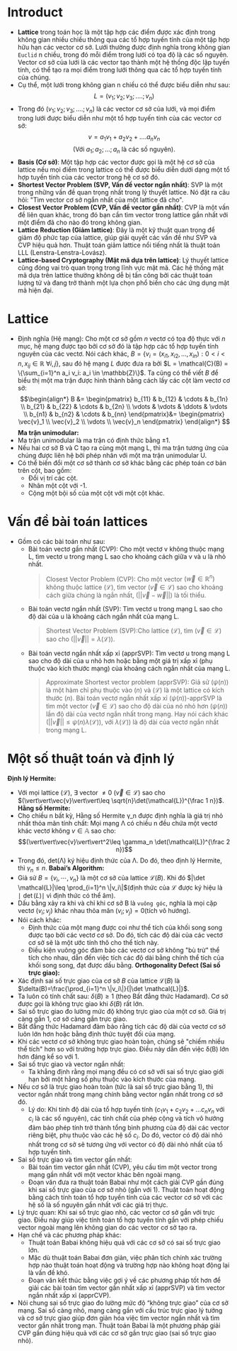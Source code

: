# Introduct
- **Lattice** trong toán học là một tập hợp các điểm được xác định trong không gian nhiều chiều thông qua các tổ hợp tuyến tính của một tập hợp hữu hạn các vector cơ sở. Lưới thường được định nghĩa trong không gian `Euclid` n chiều, trong đó mỗi điểm trong lưới có tọa độ là các số nguyên. Vector cơ sở của lưới là các vector tạo thành một hệ thống độc lập tuyến tính, có thể tạo ra mọi điểm trong lưới thông qua các tổ hợp tuyến tính của chúng.
- Cụ thể, một lưới trong không gian n chiều có thể được biểu diễn như sau: $$L= ({v_1;v_2;v_3;....;v_n})$$
- Trong đó $({v_1;v_2;v_3;....;v_n})$ là các vector cơ sở của lưới, và mọi điểm trong lưới được biểu diễn như một tổ hợp tuyến tính của các vector cơ sở: $$v= a_1v_1+a_2v_2+....a_nv_n$$ $$(\text{Với}\ a_1;a_2;...;a_n\ \text{là các số nguyên}).$$
-  **Basis (Cơ sở)**: Một tập hợp các vector được gọi là một hệ cơ sở của lattice nếu mọi điểm trong lattice có thể được biểu diễn dưới dạng một tổ hợp tuyến tính của các vector trong hệ cơ sở đó.
- **Shortest Vector Problem (SVP, Vấn đề vector ngắn nhất)**: SVP là một trong những vấn đề quan trọng nhất trong lý thuyết lattice. Nó đặt ra câu hỏi: "Tìm vector cơ sở ngắn nhất của một lattice đã cho".
- **Closest Vector Problem (CVP, Vấn đề vector gần nhất)**: CVP là một vấn đề liên quan khác, trong đó bạn cần tìm vector trong lattice gần nhất với một điểm đã cho nào đó trong không gian.
- **Lattice Reduction (Giảm lattice)**: Đây là một kỹ thuật quan trọng để giảm độ phức tạp của lattice, giúp giải quyết các vấn đề như SVP và CVP hiệu quả hơn. Thuật toán giảm lattice nổi tiếng nhất là thuật toán LLL (Lenstra-Lenstra-Lovász).
- **Lattice-based Cryptography (Mật mã dựa trên lattice)**: Lý thuyết lattice cũng đóng vai trò quan trọng trong lĩnh vực mật mã. Các hệ thống mật mã dựa trên lattice thường không dễ bị tấn công bởi các thuật toán lượng tử và đang trở thành một lựa chọn phổ biến cho các ứng dụng mật mã hiện đại.
# Lattice
- Định nghĩa (Hệ mạng): Cho một cơ sở gồm $n$ vectơ có tọa độ thực với $n$ mục, hệ mạng được tạo bởi cơ sở đó là tập hợp các tổ hợp tuyến tính nguyên của các vectơ. Nói cách khác, $B = \{v_i = (x_{i1}, x_{i2}, \ldots, x_{in}): 0 < i < n, x_{ij} \in \mathbb{R} \ \forall i, j\}$, sau đó hệ mạng $L$ được đưa ra bởi $L = \mathcal{C}(B) = \{\sum_{i=1}^n a_i v_i: a_i \in \mathbb{Z}\}$. Ta cũng có thể viết $B$ để biểu thị một ma trận được hình thành bằng cách lấy các cột làm vectơ cơ sở:
$$\begin{align*}
B &= \begin{pmatrix}
b_{11} & b_{12} & \cdots & b_{1n} \\
b_{21} & b_{22} & \cdots & b_{2n} \\
\vdots & \vdots & \ddots & \vdots \\
b_{n1} & b_{n2} & \cdots & b_{nn}
\end{pmatrix}&=
\begin{pmatrix}
\vec{v}_1 \\
\vec{v}_2 \\
\vdots \\
\vec{v}_n
\end{pmatrix}
\end{align*}
$$
**Ma trận unimodular:**
- Ma trận unimodular là ma trận có định thức bằng ±1.
- Nếu hai cơ sở B và C tạo ra cùng một mạng L, thì ma trận tương ứng của chúng được liên hệ bởi phép nhân với một ma trận unimodular U.
- Có thể biến đổi một cơ sở thành cơ sở khác bằng các phép toán cơ bản trên cột, bao gồm:
    - Đổi vị trí các cột.
    - Nhân một cột với -1.
    - Cộng một bội số của một cột với một cột khác.
# Vấn đề bài toán lattices
- Gồm có các bài toán như sau:
    - Bài toán vectơ gần nhất (CVP): Cho một vectơ v không thuộc mạng L, tìm vectơ u trong mạng L sao cho khoảng cách giữa v và u là nhỏ nhất. 
        > Closest Vector Problem (CVP): Cho một vector $(\vec{w} \in \mathbb{R}^n)$ không thuộc lattice $(\mathcal{L})$, tìm vector $(\vec{v}\in\mathcal{L})$ sao cho khoảng cách giữa chúng là ngắn nhất, $(\vert\vert\vec{v}-\vec{w}\vert\vert)$ là tối thiểu.
    - Bài toán vectơ ngắn nhất (SVP): Tìm vectơ u trong mạng L sao cho độ dài của u là khoảng cách ngắn nhất của mạng L.
        > Shortest Vector Problem (SVP):Cho lattice $(\mathcal{L})$, tìm $(\vec{v}\in\mathcal{L})$ sao cho $(\vert\vert\vec{v}\vert\vert=\lambda(\mathcal{L})).$
    - Bài toán vectơ ngắn nhất xấp xỉ (apprSVP): Tìm vectơ u trong mạng L sao cho độ dài của u nhỏ hơn hoặc bằng một giá trị xấp xỉ (phụ thuộc vào kích thước mạng) của khoảng cách ngắn nhất của mạng L.
        > Approximate Shortest vector problem (apprSVP): Giả sử $(\psi(n))$ là một hàm chỉ phụ thuộc vào $(n)$ và $(\mathcal{L})$ là một lattice có kích thước $(n)$. Bài toán vectơ ngắn nhất xấp xỉ $(\psi(n))$-apprSVP là tìm một vector $(\vec{v}\in\mathcal{L})$ sao cho độ dài của nó nhỏ hơn $(\psi(n))$ lần độ dài của vectơ ngắn nhất trong mạng. Hay nói cách khác $(\vert\vert\vec{v}\vert\vert\leq\psi(n)\lambda(\mathcal{L}))$, với $\lambda(\mathcal{L}))$ là độ dài của vectơ ngắn nhất trong mạng L.
# Một số thuật toán và định lý
**Định lý Hermite:**
- Với mọi lattice $(\mathcal{L})$, $\exists$ vector $\ne 0$ $(\vec{v}\in\mathcal{L})$ sao cho $(\vert\vert\vec{v}\vert\vert\leq \sqrt{n}\det(\mathcal{L})^{\frac 1 n})$.
**Hằng số Hermite:**
- Cho chiều n bất kỳ, Hằng số Hermite γ_n được định nghĩa là giá trị nhỏ nhất thỏa mãn tính chất: Mọi mạng Λ có chiều n đều chứa một vectơ khác vectơ không $v\in \mathbb{A}$ sao cho: $$(\vert\vert\vec{v}\vert\vert^2\leq \gamma_n \det(\mathcal{L})^{\frac 2 n})$$
- Trong đó, det(Λ) ký hiệu định thức của Λ. Do đó, theo định lý Hermite, thì $γ_n ≤ n$.
**Babai’s Algorithm:**
- Giả  sử $B=\{v_i,\cdots,v_n\}$ là một cơ sở của lattice $\mathcal{L}(B)$. Khi đó $|\det \mathcal{L}|\leq \prod_{i=1}^n \|v_i\|$(định thức của $\mathcal{L}$ được ký hiệu là $∣\det(L)∣$ vì định thức có thể âm).
- Dấu bằng xảy ra khi và chỉ khi cơ sở B là `vuông góc`, nghĩa là mọi cặp vectơ $(v_i;v_j)$ khác nhau thỏa mãn $(v_i;v_j)= 0$(tích vô hướng).
- Nói cách khác:
    - Định thức của một mạng được coi như thể tích của khối song song được tạo bởi các vectơ cơ sở. Do đó, tích các độ dài của các vectơ cơ sở sẽ là một ước tính thô cho thể tích này.
    - Điều kiện vuông góc đảm bảo các vectơ cơ sở không "bù trừ" thể tích cho nhau, dẫn đến việc tích các độ dài bằng chính thể tích của khối song song, đạt được dấu bằng.
**Orthogonality Defect (Sai số trực giao):**
- Xác định sai số trực giao của cơ sở $B$ của lattice $\mathcal{L}(B)$ là $\delta(B)=\frac{\prod_{i=1}^n \|v_i\|}{|\det \mathcal{L}|}$.
- Ta luôn có tính chất sau: $\delta(B)\geq 1$ (theo Bất đẳng thức Hadamard). Cơ sở được gọi là không trực giao khi $\delta(B)$ rất lớn.
- Sai số trực giao đo lường mức độ không trực giao của một cơ sở. Giá trị càng gần 1, cơ sở càng gần trực giao.
- Bất đẳng thức Hadamard đảm bảo rằng tích các độ dài của vectơ cơ sở luôn lớn hơn hoặc bằng định thức tuyệt đối của mạng.
- Khi các vectơ cơ sở không trực giao hoàn toàn, chúng sẽ "chiếm nhiều thể tích" hơn so với trường hợp trực giao. Điều này dẫn đến việc δ(B) lớn hơn đáng kể so với 1.
- Sai số trực giao và vector ngắn nhất:
    - Ta khẳng định rằng mọi mạng đều có cơ sở với sai số trực giao giới hạn bởi một hằng số phụ thuộc vào kích thước của mạng.
- Nếu cơ sở là trực giao hoàn toàn (tức là sai số trực giao bằng 1), thì vector ngắn nhất trong mạng chính bằng vector ngắn nhất trong cơ sở đó.
    - Lý do: Khi tính độ dài của tổ hợp tuyến tính ($c_1v_1+c_2v_2+...c_nv_n$ với $c_i$ là các số nguyên), các tính chất của phép cộng và tích vô hướng đảm bảo phép tính trở thành tổng bình phương của độ dài các vector riêng biệt, phụ thuộc vào các hệ số $c_i$. Do đó, vector có độ dài nhỏ nhất trong cơ sở sẽ tương ứng với vector có độ dài nhỏ nhất của tổ hợp tuyến tính.
- Sai số trực giao và tìm vector gần nhất:
    - Bài toán tìm vector gần nhất (CVP), yêu cầu tìm một vector trong mạng gần nhất với một vector khác bên ngoài mạng.
    - Đoạn văn đưa ra thuật toán Babai như một cách giải CVP gần đúng khi sai số trực giao của cơ sở nhỏ (gần với 1). Thuật toán hoạt động bằng cách tính toán tổ hợp tuyến tính của các vector cơ sở với các hệ số là số nguyên gần nhất với các giá trị thực.
 - Lý trực quan: Khi sai số trực giao nhỏ, các vector cơ sở gần với trực giao. Điều này giúp việc tính toán tổ hợp tuyến tính gần với phép chiếu vector ngoài mạng lên không gian do các vector cơ sở tạo ra.
- Hạn chế và các phương pháp khác:
    - Thuật toán Babai không hiệu quả với các cơ sở có sai số trực giao lớn.
    - Mặc dù thuật toán Babai đơn giản, việc phân tích chính xác trường hợp nào thuật toán hoạt động và trường hợp nào không hoạt động lại là vấn đề khó.
    - Đoạn văn kết thúc bằng việc gợi ý về các phương pháp tốt hơn để giải các bài toán tìm vector gần nhất xấp xỉ (apprSVP) và tìm vector ngắn nhất xấp xỉ (apprCVP).
- Nói chung sai số trực giao đo lường mức độ “không trực giao” của cơ sở mạng. Sai số càng nhỏ, mạng càng gần với cấu trúc trực giao lý tưởng và cơ sở trực giao giúp đơn giản hóa việc tìm vector ngắn nhất và tìm vector gần nhất trong mạn. Thuật toán Babai là một phương pháp giải CVP gần đúng hiệu quả với các cơ sở gần trực giao (sai số trực giao nhỏ).
